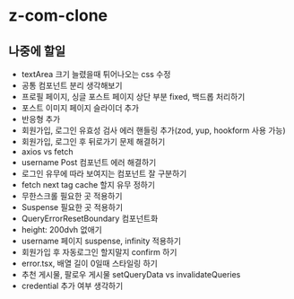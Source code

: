 # z-com-clone

## 나중에 할일

- textArea 크기 늘렸을때 튀어나오는 css 수정
- 공통 컴포넌트 분리 생각해보기
- 프로필 페이지, 싱글 포스트 페이지 상단 부분 fixed, 백드롭 처리하기
- 포스트 이미지 페이지 슬라이더 추가
- 반응형 추가
- 회원가입, 로그인 유효성 검사 에러 핸들링 추가(zod, yup, hookform 사용 가능)
- 회원가입, 로그인 후 뒤로가기 문제 해결허기
- axios vs fetch
- username Post 컴포넌트 에러 해결하기
- 로그인 유무에 따라 보여지는 컴포넌트 잘 구분하기
- fetch next tag cache 할지 유무 정하기
- 무한스크롤 필요한 곳 적용하기
- Suspense 필요한 곳 적용하기
- QueryErrorResetBoundary 컴포넌트화
- height: 200dvh 없애기
- username 페이지 suspense, infinity 적용하기
- 회원가입 후 자동로그인 할지말지 confirm 하기
- error.tsx, 배열 길이 0일때 스타일링 하기
- 추천 게시물, 팔로우 게시물 setQueryData vs invalidateQueries
- credential 추가 여부 생각하기
